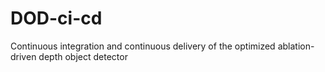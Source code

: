 # DOD-ci-cd
Continuous integration and continuous delivery of the optimized ablation-driven depth object detector
